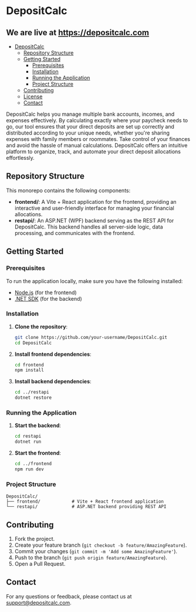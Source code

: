 
# DepositCalc

## We are live at <https://depositcalc.com>

<!--toc:start-->
- [DepositCalc](#depositcalc)
  - [Repository Structure](#repository-structure)
  - [Getting Started](#getting-started)
    - [Prerequisites](#prerequisites)
    - [Installation](#installation)
    - [Running the Application](#running-the-application)
    - [Project Structure](#project-structure)
  - [Contributing](#contributing)
  - [License](#license)
  - [Contact](#contact)
<!--toc:end-->

DepositCalc helps you manage multiple bank accounts, incomes, and expenses effectively. By calculating exactly where your paycheck needs to go, our tool ensures that your direct deposits are set up correctly and distributed according to your unique needs, whether you're sharing expenses with family members or roommates. Take control of your finances and avoid the hassle of manual calculations. DepositCalc offers an intuitive platform to organize, track, and automate your direct deposit allocations effortlessly.

## Repository Structure

This monorepo contains the following components:

- **frontend/**: A Vite + React application for the frontend, providing an interactive and user-friendly interface for managing your financial allocations.
- **restapi/**: An ASP.NET (WPF) backend serving as the REST API for DepositCalc. This backend handles all server-side logic, data processing, and communicates with the frontend.

## Getting Started

### Prerequisites

To run the application locally, make sure you have the following installed:

- [Node.js](https://nodejs.org/) (for the frontend)
- [.NET SDK](https://dotnet.microsoft.com/download) (for the backend)

### Installation

1. **Clone the repository**:

   ```bash
   git clone https://github.com/your-username/DepositCalc.git
   cd DepositCalc
   ```

2. **Install frontend dependencies**:

   ```bash
   cd frontend
   npm install
   ```

3. **Install backend dependencies**:

   ```bash
   cd ../restapi
   dotnet restore
   ```

### Running the Application

1. **Start the backend**:

   ```bash
   cd restapi
   dotnet run
   ```

2. **Start the frontend**:

   ```bash
   cd ../frontend
   npm run dev
   ```

### Project Structure

    DepositCalc/
    ├── frontend/            # Vite + React frontend application
    └── restapi/             # ASP.NET backend providing REST API

## Contributing

1. Fork the project.
2. Create your feature branch (`git checkout -b feature/AmazingFeature`).
3. Commit your changes (`git commit -m 'Add some AmazingFeature'`).
4. Push to the branch (`git push origin feature/AmazingFeature`).
5. Open a Pull Request.

## Contact

For any questions or feedback, please contact us at [support@depositcalc.com](mailto:support@depositcalc.com).
